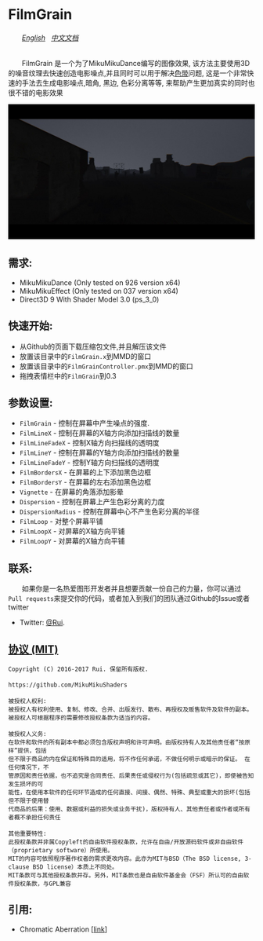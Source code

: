 FilmGrain
========
###### 　　[English](https://github.com/MikuMikuShaders/FilmGrain/blob/master/README.md) &nbsp; [中文文档](https://github.com/MikuMikuShaders/FilmGrain/blob/master/README_chs.md)

　　FilmGrain 是一个为了MikuMikuDance编写的图像效果, 该方法主要使用3D的噪音纹理去快速创造电影噪点,并且同时可以用于解决[色带](https://en.wikipedia.org/wiki/Colour_banding)问题, 这是一个非常快速的手法去生成电影噪点,暗角, 黑边, 色彩分离等等, 来帮助产生更加真实的同时也很不错的电影效果
	
[![link text](./Screenshots/preview.png)](https://raw.githubusercontent.com/MikuMikuShaders/FilmGrain/master/Screenshots/preview.png)

需求:
-----------
* MikuMikuDance (Only tested on 926 version x64)
* MikuMikuEffect (Only tested on 037 version x64)
* Direct3D 9 With Shader Model 3.0 (ps_3_0)

快速开始:
-----------
* 从Github的页面下载压缩包文件,并且解压该文件
* 放置该目录中的`FilmGrain.x`到MMD的窗口
* 放置该目录中的`FilmGrainController.pmx`到MMD的窗口
* 拖拽表情栏中的`FilmGrain`到0.3

参数设置:
-----------
* `FilmGrain` - 控制在屏幕中产生噪点的强度.
* `FilmLineX` - 控制在屏幕的X轴方向添加扫描线的数量
* `FilmLineFadeX` - 控制X轴方向扫描线的透明度
* `FilmLineY` - 控制在屏幕的Y轴方向添加扫描线的数量
* `FilmLineFadeY` - 控制Y轴方向扫描线的透明度
* `FilmBordersX` - 在屏幕的上下添加黑色边框
* `FilmBordersY` - 在屏幕的左右添加黑色边框
* `Vignette` - 在屏幕的角落添加影晕
* `Dispersion` - 控制在屏幕上产生色彩分离的力度
* `DispersionRadius` - 控制在屏幕中心不产生色彩分离的半径
* `FilmLoop` - 对整个屏幕平铺
* `FilmLoopX` - 对屏幕的X轴方向平铺
* `FilmLoopY` - 对屏幕的X轴方向平铺

联系:
------------
　　如果你是一名热爱图形开发者并且想要贡献一份自己的力量，你可以通过`Pull requests`来提交你的代码，或者加入到我们的团队通过Github的Issue或者twitter

* Twitter: [@Rui](https://twitter.com/Rui_cg).

[协议 (MIT)](https://raw.githubusercontent.com/MikuMikuShaders/FilmGrain/master/LICENSE.txt)
-------------------------------------------------------------------------------
	Copyright (C) 2016-2017 Rui. 保留所有版权.

	https://github.com/MikuMikuShaders

	被授权人权利:
	被授权人有权利使用、复制、修改、合并、出版发行、散布、再授权及贩售软件及软件的副本。
	被授权人可根据程序的需要修改授权条款为适当的内容。

	被授权人义务:
	在软件和软件的所有副本中都必须包含版权声明和许可声明。由版权持有人及其他责任者“按原样”提供，包括
	但不限于商品的内在保证和特殊目的适用，将不作任何承诺，不做任何明示或暗示的保证。 在任何情况下，不
	管原因和责任依据，也不追究是合同责任、后果责任或侵权行为(包括疏忽或其它)，即使被告知发生损坏的可
	能性，在使用本软件的任何环节造成的任何直接、间接、偶然、特殊、典型或重大的损坏(包括但不限于使用替
	代商品的后果：使用、数据或利益的损失或业务干扰)，版权持有人、其他责任者或作者或所有者概不承担任何责任

	其他重要特性:
	此授权条款并非属Copyleft的自由软件授权条款，允许在自由/开放源码软件或非自由软件（proprietary software）所使用。
	MIT的内容可依照程序著作权者的需求更改内容。此亦为MIT与BSD（The BSD license, 3-clause BSD license）本质上不同处。
	MIT条款可与其他授权条款并存。另外，MIT条款也是自由软件基金会（FSF）所认可的自由软件授权条款，与GPL兼容

引用:
-----------
* Chromatic Aberration \[[link](https://twitter.com/nnnnoby/status/818710634682585088)\]
